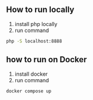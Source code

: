## How to run locally

1. install php locally
2. run command

```bash
php -S localhost:8888
```

## how to run on Docker
1. install docker
2. run command
```bash
docker compose up
```